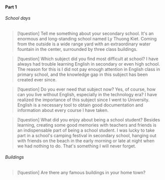 #### Part 1
###### School days
>[!question] Tell me something about your secondary school.
> It's an enormous and long-standing school named Ly Thuong Kiet. Coming from the outside is a wide range yard with an extraordinary water fountain in the center, surrounded by three class buildings.

>[!question] Which subject did you find most difficult at school?
>I have always had trouble learning English in secondary or even high school. The reason for this is I did not pay enough attention in English class in primary school, and the knowledge gap in this subject has been created ever since.

>[!question] Do you ever need that subject now?
>Yes, of course, how can you live without English, especially in the technology era? I have realized the importance of this subject since I went to University. English is a necessary tool to obtain good documentation and information about every course I have taken.

>[!question] What did you enjoy about being a school student?
> Besides learning, creating some good memories with teachers and friends is an indispensable part of being a school student. I was lucky to take part in a school's camping festival in secondary school, hanging out with friends on the beach in the early morning or late at night when we had nothing to do. That's something I will never forget.

###### Buildings
>[!question]
>Are there any famous buildings in your home town?
>


